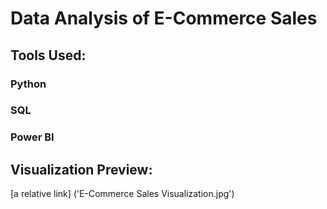 # Data Analysis of E-Commerce Sales
## Tools Used:
### Python
### SQL
### Power BI
## Visualization Preview:
[a relative link] ('E-Commerce Sales Visualization.jpg')
